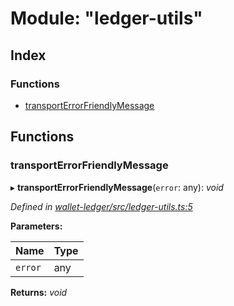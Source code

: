# Module: "ledger-utils"

## Index

### Functions

* [transportErrorFriendlyMessage](_ledger_utils_.md#transporterrorfriendlymessage)

## Functions

###  transportErrorFriendlyMessage

▸ **transportErrorFriendlyMessage**(`error`: any): *void*

*Defined in [wallet-ledger/src/ledger-utils.ts:5](https://github.com/medhak1/celo-monorepo/blob/master/packages/sdk/wallets/wallet-ledger/src/ledger-utils.ts#L5)*

**Parameters:**

Name | Type |
------ | ------ |
`error` | any |

**Returns:** *void*
